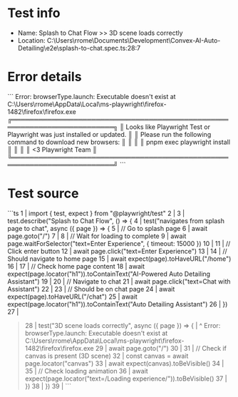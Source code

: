 # Test info

- Name: Splash to Chat Flow >> 3D scene loads correctly
- Location: C:\Users\rrome\Documents\Development\Convex-AI-Auto-Detailing\e2e\splash-to-chat.spec.ts:28:7

# Error details

\`\`\`
Error: browserType.launch: Executable doesn't exist at C:\Users\rrome\AppData\Local\ms-playwright\firefox-1482\firefox\firefox.exe
╔═════════════════════════════════════════════════════════════════════════╗
║ Looks like Playwright Test or Playwright was just installed or updated. ║
║ Please run the following command to download new browsers:              ║
║                                                                         ║
║     pnpm exec playwright install                                        ║
║                                                                         ║
║ <3 Playwright Team                                                      ║
╚═════════════════════════════════════════════════════════════════════════╝
\`\`\`

# Test source

\`\`\`ts
   1 | import { test, expect } from "@playwright/test"
   2 |
   3 | test.describe("Splash to Chat Flow", () => {
   4 |   test("navigates from splash page to chat", async ({ page }) => {
   5 |     // Go to splash page
   6 |     await page.goto("/")
   7 |
   8 |     // Wait for loading to complete
   9 |     await page.waitForSelector("text=Enter Experience", { timeout: 15000 })
  10 |
  11 |     // Click enter button
  12 |     await page.click("text=Enter Experience")
  13 |
  14 |     // Should navigate to home page
  15 |     await expect(page).toHaveURL("/home")
  16 |
  17 |     // Check home page content
  18 |     await expect(page.locator("h1")).toContainText("AI-Powered Auto Detailing Assistant")
  19 |
  20 |     // Navigate to chat
  21 |     await page.click("text=Chat with Assistant")
  22 |
  23 |     // Should be on chat page
  24 |     await expect(page).toHaveURL("/chat")
  25 |     await expect(page.locator("h1")).toContainText("Auto Detailing Assistant")
  26 |   })
  27 |
> 28 |   test("3D scene loads correctly", async ({ page }) => {
     |       ^ Error: browserType.launch: Executable doesn't exist at C:\Users\rrome\AppData\Local\ms-playwright\firefox-1482\firefox\firefox.exe
  29 |     await page.goto("/")
  30 |
  31 |     // Check if canvas is present (3D scene)
  32 |     const canvas = await page.locator("canvas")
  33 |     await expect(canvas).toBeVisible()
  34 |
  35 |     // Check loading animation
  36 |     await expect(page.locator("text=/Loading experience/")).toBeVisible()
  37 |   })
  38 | })
  39 |
\`\`\`
